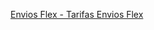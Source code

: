[Envios Flex - Tarifas Envios Flex](https://www.envios-flex.com.ar/tarifas-envios.html?utm_source=chatgpt.com)
